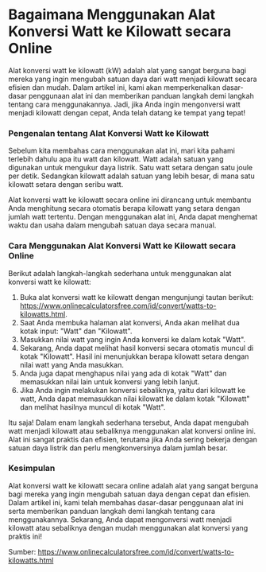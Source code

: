 Bagaimana Menggunakan Alat Konversi Watt ke Kilowatt secara Online
==================================================================

Alat konversi watt ke kilowatt (kW) adalah alat yang sangat berguna bagi mereka yang ingin mengubah satuan daya dari watt menjadi kilowatt secara efisien dan mudah. Dalam artikel ini, kami akan memperkenalkan dasar-dasar penggunaan alat ini dan memberikan panduan langkah demi langkah tentang cara menggunakannya. Jadi, jika Anda ingin mengonversi watt menjadi kilowatt dengan cepat, Anda telah datang ke tempat yang tepat!

### Pengenalan tentang Alat Konversi Watt ke Kilowatt

Sebelum kita membahas cara menggunakan alat ini, mari kita pahami terlebih dahulu apa itu watt dan kilowatt. Watt adalah satuan yang digunakan untuk mengukur daya listrik. Satu watt setara dengan satu joule per detik. Sedangkan kilowatt adalah satuan yang lebih besar, di mana satu kilowatt setara dengan seribu watt.

Alat konversi watt ke kilowatt secara online ini dirancang untuk membantu Anda menghitung secara otomatis berapa kilowatt yang setara dengan jumlah watt tertentu. Dengan menggunakan alat ini, Anda dapat menghemat waktu dan usaha dalam mengubah satuan daya secara manual.

### Cara Menggunakan Alat Konversi Watt ke Kilowatt secara Online

Berikut adalah langkah-langkah sederhana untuk menggunakan alat konversi watt ke kilowatt:

1. Buka alat konversi watt ke kilowatt dengan mengunjungi tautan berikut: <https://www.onlinecalculatorsfree.com/id/convert/watts-to-kilowatts.html>.
2. Saat Anda membuka halaman alat konversi, Anda akan melihat dua kotak input: "Watt" dan "Kilowatt".
3. Masukkan nilai watt yang ingin Anda konversi ke dalam kotak "Watt".
4. Sekarang, Anda dapat melihat hasil konversi secara otomatis muncul di kotak "Kilowatt". Hasil ini menunjukkan berapa kilowatt setara dengan nilai watt yang Anda masukkan.
5. Anda juga dapat menghapus nilai yang ada di kotak "Watt" dan memasukkan nilai lain untuk konversi yang lebih lanjut.
6. Jika Anda ingin melakukan konversi sebaliknya, yaitu dari kilowatt ke watt, Anda dapat memasukkan nilai kilowatt ke dalam kotak "Kilowatt" dan melihat hasilnya muncul di kotak "Watt".

Itu saja! Dalam enam langkah sederhana tersebut, Anda dapat mengubah watt menjadi kilowatt atau sebaliknya menggunakan alat konversi online ini. Alat ini sangat praktis dan efisien, terutama jika Anda sering bekerja dengan satuan daya listrik dan perlu mengkonversinya dalam jumlah besar.

### Kesimpulan

Alat konversi watt ke kilowatt secara online adalah alat yang sangat berguna bagi mereka yang ingin mengubah satuan daya dengan cepat dan efisien. Dalam artikel ini, kami telah membahas dasar-dasar penggunaan alat ini serta memberikan panduan langkah demi langkah tentang cara menggunakannya. Sekarang, Anda dapat mengonversi watt menjadi kilowatt atau sebaliknya dengan mudah menggunakan alat konversi yang praktis ini!

Sumber: <https://www.onlinecalculatorsfree.com/id/convert/watts-to-kilowatts.html>